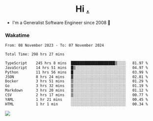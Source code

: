<h1 align="center">Hi <a href="https://www.hackerrank.com/erasmosaraujo">.</a></h1>
 
- I'm a Generalist Software Engineer  since 2008 🚀
<!--  
<p align="left">
  <a href="https://github.com/erasmosoares/github-readme-stats">
    <img
      align="center"
      src="https://github-readme-stats.vercel.app/api/top-langs/?username=erasmosoares&theme=radical&layout=compact"
    />
  </a>
  <a href="https://github.com/erasmosoares/github-readme-stats">
    [![Harlok's WakaTime stats](https://github-readme-stats.vercel.app/api/wakatime?username=ffflabs)](https://github.com/anuraghazra/github-readme-stats)
  </a>
</p>

<!--
 ### Repo 
 
<p align="left">
 <a href="https://github.com/erasmosoares/github-readme-stats">
    <img
      align="center"
      height="165"
      src="https://github-readme-stats.vercel.app/api/pin?username=erasmosoares&repo=sample-node&title_color=fff&icon_color=f9f9f9&text_color=9f9f9f&bg_color=151515"
    />
  </a>
  <a href="https://github.com/erasmosoares/github-readme-stats">
    <img
      align="center"
      height="165"
      src="https://github-readme-stats.vercel.app/api/pin?username=erasmosoares&repo=sample-node&title_color=fff&icon_color=f9f9f9&text_color=9f9f9f&bg_color=151515"
    />
  </a>
</p>
-->

 ### Wakatime 

<!--START_SECTION:waka-->

```txt
From: 08 November 2023 - To: 07 November 2024

Total Time: 298 hrs 27 mins

TypeScript    245 hrs 8 mins  ████████████████████▒░░░░   81.97 %
JavaScript    14 hrs 51 mins  █▒░░░░░░░░░░░░░░░░░░░░░░░   04.97 %
Python        11 hrs 56 mins  █░░░░░░░░░░░░░░░░░░░░░░░░   03.99 %
JSON          8 hrs 24 mins   ▓░░░░░░░░░░░░░░░░░░░░░░░░   02.81 %
Docker        3 hrs 51 mins   ▒░░░░░░░░░░░░░░░░░░░░░░░░   01.29 %
Go            3 hrs 32 mins   ▒░░░░░░░░░░░░░░░░░░░░░░░░   01.19 %
Markdown      3 hrs 20 mins   ▒░░░░░░░░░░░░░░░░░░░░░░░░   01.12 %
CSV           2 hrs 17 mins   ▒░░░░░░░░░░░░░░░░░░░░░░░░   00.77 %
YAML          1 hr 21 mins    ░░░░░░░░░░░░░░░░░░░░░░░░░   00.45 %
HTML          1 hr 1 min      ░░░░░░░░░░░░░░░░░░░░░░░░░   00.34 %
```

<!--END_SECTION:waka-->

![](https://komarev.com/ghpvc/?username=erasmosoares&color=brightgreen)
